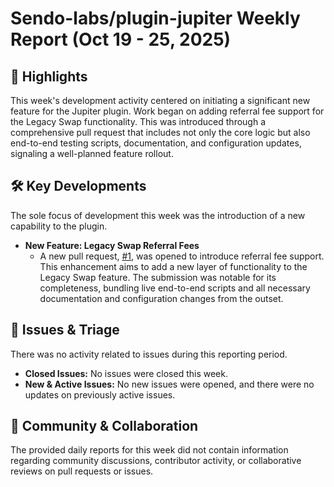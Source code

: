 # Sendo-labs/plugin-jupiter Weekly Report (Oct 19 - 25, 2025)

## 🚀 Highlights
This week's development activity centered on initiating a significant new feature for the Jupiter plugin. Work began on adding referral fee support for the Legacy Swap functionality. This was introduced through a comprehensive pull request that includes not only the core logic but also end-to-end testing scripts, documentation, and configuration updates, signaling a well-planned feature rollout.

## 🛠️ Key Developments
The sole focus of development this week was the introduction of a new capability to the plugin.

- **New Feature: Legacy Swap Referral Fees**
  - A new pull request, [#1](https://github.com/Sendo-labs/plugin-jupiter/pull/1), was opened to introduce referral fee support. This enhancement aims to add a new layer of functionality to the Legacy Swap feature. The submission was notable for its completeness, bundling live end-to-end scripts and all necessary documentation and configuration changes from the outset.

## 🐛 Issues & Triage
There was no activity related to issues during this reporting period.

- **Closed Issues:** No issues were closed this week.
- **New & Active Issues:** No new issues were opened, and there were no updates on previously active issues.

## 💬 Community & Collaboration
The provided daily reports for this week did not contain information regarding community discussions, contributor activity, or collaborative reviews on pull requests or issues.